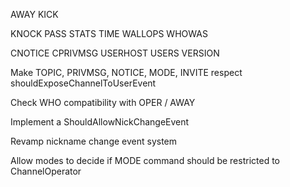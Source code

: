 AWAY KICK

KNOCK PASS STATS TIME WALLOPS WHOWAS

CNOTICE CPRIVMSG USERHOST USERS VERSION

Make TOPIC, PRIVMSG, NOTICE, MODE, INVITE respect shouldExposeChannelToUserEvent

Check WHO compatibility with OPER / AWAY

Implement a ShouldAllowNickChangeEvent

Revamp nickname change event system

Allow modes to decide if MODE command should be restricted to ChannelOperator
